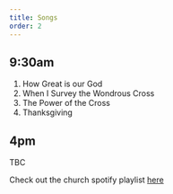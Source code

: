 ```yaml
---
title: Songs
order: 2
---
```


## 9:30am 
1. How Great is our God
2. When I Survey the Wondrous Cross
3. The Power of the Cross
4. Thanksgiving

## 4pm 
TBC
   
Check out the church spotify playlist [here](https://open.spotify.com/playlist/3gh0ZKXkJBDbNEnZqJJDXj?si=0908aa3f87544643)

